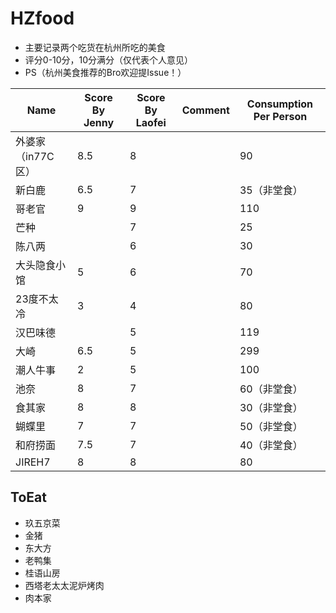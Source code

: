 # HZfood

* 主要记录两个吃货在杭州所吃的美食
* 评分0-10分，10分满分（仅代表个人意见）
* PS（杭州美食推荐的Bro欢迎提Issue！）

| Name                       | Score By Jenny             | Score By Laofei      | Comment     |  Consumption Per Person|
| -------------------------- | ---------------- | --------- | --------- | --------- | 
| 外婆家（in77C区）                      |  8.5 |  8 | | 90| 
| 新白鹿                      | 6.5 |  7 | | 35（非堂食） | 
| 哥老官                      | 9 |  9 | | 110 | 
| 芒种                        |  |  7 | | 25 | 
| 陈八两                      |  |  6 | | 30 | 
| 大头隐食小馆                 | 5 |  6 | | 70 | 
| 23度不太冷                  |  3 |  4 | | 80| 
| 汉巴味德                  |   |  5 | | 119| 
| 大崎                  | 6.5  |  5 | | 299| 
| 潮人牛事                  |  2 |  5 | | 100 | 
| 池奈                 |  8 |  7 | | 60（非堂食） | 
| 食其家                 |  8 |  8 | | 30（非堂食） | 
| 蝴蝶里                |  7 |  7 | | 50（非堂食）| 
| 和府捞面             |  7.5 |  7 | | 40（非堂食） | 
| JIREH7                |  8 |  8 | | 80 | 

## ToEat

* 玖五京菜
* 金猪
* 东大方
* 老鸭集
* 桂语山房
* 西塔老太太泥炉烤肉
* 肉本家
